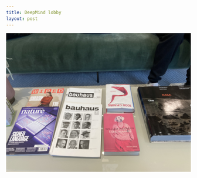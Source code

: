 ```yaml
---
title: DeepMind lobby
layout: post
---
```


![DeepMind lobby](/assets/2024-DeepMind-lobby/DeepMind-lobby.jpeg)
